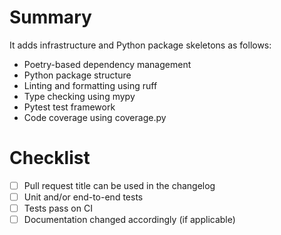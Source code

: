 # Summary

It adds infrastructure and Python package skeletons as follows:

- Poetry-based dependency management
- Python package structure
- Linting and formatting using ruff
- Type checking using mypy
- Pytest test framework
- Code coverage using coverage.py

# Checklist

- [ ] Pull request title can be used in the changelog
- [ ]  Unit and/or end-to-end tests
- [ ]  Tests pass on CI
- [ ]  Documentation changed accordingly (if applicable)
